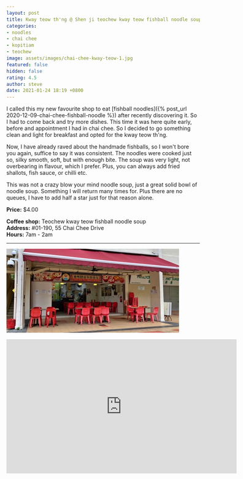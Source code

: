 ```yaml
---
layout: post
title: Kway teow th'ng @ Shen ji teochew kway teow fishball noodle soup
categories:
- noodles
- chai chee
- kopitiam
- teochew
image: assets/images/chai-chee-kway-teow-1.jpg
featured: false
hidden: false
rating: 4.5
author: steve
date: 2021-01-24 18:19 +0800
---
```

I called this my new favourite shop to eat [fishball noodles]({% post_url 2020-12-09-chai-chee-fishball-noodle %}) after recently discovering it. So I had to come back and try more dishes. This time it was here quite early, before and appointment I had in chai chee. So I decided to go something clean and light for breakfast and opted for the kway teow th'ng.

Now, I have already raved about the handmade fishballs, so I won't bore you again, suffice to say it was consistent. The noodles were cooked just so, silky smooth, soft, but with enough bite. The soup was very light, not overbearing in flavour, which I prefer. Plus, you can always add fried shallots, fish sauce, or chilli etc. 

This was not a crazy blow your mind noodle soup, just a great solid bowl of noodle soup. Something I will return many times for. Plus there are no queues, I have to add half a star just for that reason alone.

**Price:** $4.00  

**Coffee shop:** Teochew kway teow fishball noodle soup  
**Address:** #01-190, 55 Chai Chee Drive  
**Hours:** 7am - 2am  

***  
![Teochew kway teow fishball noodle soup](/assets/images/chai-chee-fishball-noodle-3.jpg "Teochew kway teow fishball noodle soup")

<iframe src="https://www.google.com/maps/embed?pb=!1m18!1m12!1m3!1d1994.3750501674604!2d103.91903678338934!3d1.3258705200969336!2m3!1f0!2f0!3f0!3m2!1i1024!2i768!4f13.1!3m3!1m2!1s0x0%3A0x91a98cda5276e0f0!2sShen%20ji%20Teochew%20Keow%20Teow%20Fishball%20Noodle%20Soup!5e0!3m2!1sen!2ssg!4v1607508230950!5m2!1sen!2ssg" width="600" height="350" frameborder="0" style="border:0;" allowfullscreen="" aria-hidden="false" tabindex="0"></iframe>